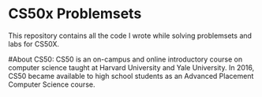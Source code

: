 # CS50x Problemsets
This repository contains all the code I wrote while solving problemsets and labs for CS50X.

#About CS50:
CS50 is an on-campus and online introductory course on computer science taught at Harvard University and Yale University. In 2016, CS50 became available to high school students as an Advanced Placement Computer Science course.

